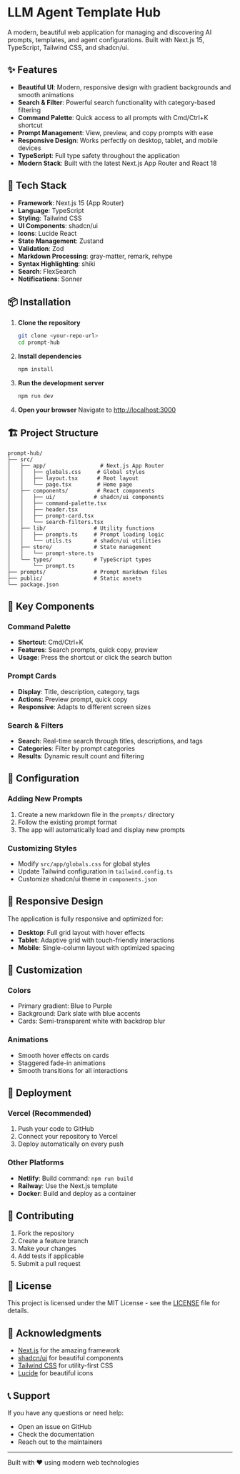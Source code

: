 # LLM Agent Template Hub

A modern, beautiful web application for managing and discovering AI prompts, templates, and agent configurations. Built with Next.js 15, TypeScript, Tailwind CSS, and shadcn/ui.

## ✨ Features

- **Beautiful UI**: Modern, responsive design with gradient backgrounds and smooth animations
- **Search & Filter**: Powerful search functionality with category-based filtering
- **Command Palette**: Quick access to all prompts with Cmd/Ctrl+K shortcut
- **Prompt Management**: View, preview, and copy prompts with ease
- **Responsive Design**: Works perfectly on desktop, tablet, and mobile devices
- **TypeScript**: Full type safety throughout the application
- **Modern Stack**: Built with the latest Next.js App Router and React 18

## 🚀 Tech Stack

- **Framework**: Next.js 15 (App Router)
- **Language**: TypeScript
- **Styling**: Tailwind CSS
- **UI Components**: shadcn/ui
- **Icons**: Lucide React
- **State Management**: Zustand
- **Validation**: Zod
- **Markdown Processing**: gray-matter, remark, rehype
- **Syntax Highlighting**: shiki
- **Search**: FlexSearch
- **Notifications**: Sonner

## 📦 Installation

1. **Clone the repository**
   ```bash
   git clone <your-repo-url>
   cd prompt-hub
   ```

2. **Install dependencies**
   ```bash
   npm install
   ```

3. **Run the development server**
   ```bash
   npm run dev
   ```

4. **Open your browser**
   Navigate to [http://localhost:3000](http://localhost:3000)

## 🏗️ Project Structure

```
prompt-hub/
├── src/
│   ├── app/                 # Next.js App Router
│   │   ├── globals.css     # Global styles
│   │   ├── layout.tsx      # Root layout
│   │   └── page.tsx        # Home page
│   ├── components/         # React components
│   │   ├── ui/            # shadcn/ui components
│   │   ├── command-palette.tsx
│   │   ├── header.tsx
│   │   ├── prompt-card.tsx
│   │   └── search-filters.tsx
│   ├── lib/               # Utility functions
│   │   ├── prompts.ts     # Prompt loading logic
│   │   └── utils.ts       # shadcn/ui utilities
│   ├── store/             # State management
│   │   └── prompt-store.ts
│   └── types/             # TypeScript types
│       └── prompt.ts
├── prompts/               # Prompt markdown files
├── public/                # Static assets
└── package.json
```

## 🎯 Key Components

### Command Palette
- **Shortcut**: Cmd/Ctrl+K
- **Features**: Search prompts, quick copy, preview
- **Usage**: Press the shortcut or click the search button

### Prompt Cards
- **Display**: Title, description, category, tags
- **Actions**: Preview prompt, quick copy
- **Responsive**: Adapts to different screen sizes

### Search & Filters
- **Search**: Real-time search through titles, descriptions, and tags
- **Categories**: Filter by prompt categories
- **Results**: Dynamic result count and filtering

## 🔧 Configuration

### Adding New Prompts
1. Create a new markdown file in the `prompts/` directory
2. Follow the existing prompt format
3. The app will automatically load and display new prompts

### Customizing Styles
- Modify `src/app/globals.css` for global styles
- Update Tailwind configuration in `tailwind.config.ts`
- Customize shadcn/ui theme in `components.json`

## 📱 Responsive Design

The application is fully responsive and optimized for:
- **Desktop**: Full grid layout with hover effects
- **Tablet**: Adaptive grid with touch-friendly interactions
- **Mobile**: Single-column layout with optimized spacing

## 🎨 Customization

### Colors
- Primary gradient: Blue to Purple
- Background: Dark slate with blue accents
- Cards: Semi-transparent white with backdrop blur

### Animations
- Smooth hover effects on cards
- Staggered fade-in animations
- Smooth transitions for all interactions

## 🚀 Deployment

### Vercel (Recommended)
1. Push your code to GitHub
2. Connect your repository to Vercel
3. Deploy automatically on every push

### Other Platforms
- **Netlify**: Build command: `npm run build`
- **Railway**: Use the Next.js template
- **Docker**: Build and deploy as a container

## 🤝 Contributing

1. Fork the repository
2. Create a feature branch
3. Make your changes
4. Add tests if applicable
5. Submit a pull request

## 📄 License

This project is licensed under the MIT License - see the [LICENSE](LICENSE) file for details.

## 🙏 Acknowledgments

- [Next.js](https://nextjs.org/) for the amazing framework
- [shadcn/ui](https://ui.shadcn.com/) for beautiful components
- [Tailwind CSS](https://tailwindcss.com/) for utility-first CSS
- [Lucide](https://lucide.dev/) for beautiful icons

## 📞 Support

If you have any questions or need help:
- Open an issue on GitHub
- Check the documentation
- Reach out to the maintainers

---

Built with ❤️ using modern web technologies

